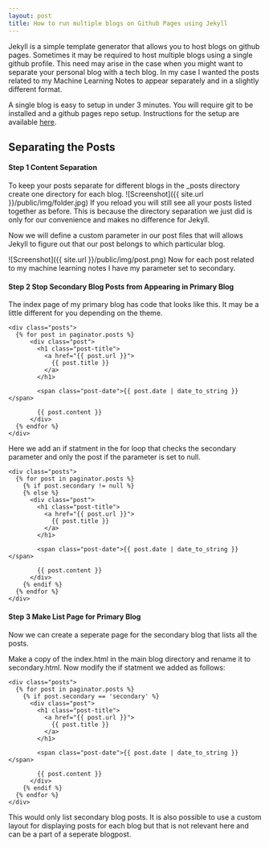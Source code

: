 ```yaml
---
layout: post
title: How to run multiple blogs on Github Pages using Jekyll
---
```


Jekyll is a simple template generator that allows you to host blogs on github pages. Sometimes it may be required to host multiple blogs using a single github profile. This need may arise in the case when you might want to separate your personal blog with a tech blog. In my case I wanted the posts related to my Machine Learning Notes to appear separately and in a slightly different format. 

A single blog is easy to setup in under 3 minutes. You will require git to be installed and a github pages repo setup. Instructions for the setup are available [here](https://github.com/barryclark/jekyll-now).

## Separating the Posts

#### Step 1 Content Separation
To keep your posts separate for different blogs in the _posts directory create one directory for each blog. 
![Screenshot]({{ site.url }}/public/img/folder.jpg)
If you reload you will still see all your posts listed together as before. This is because the directory separation we just did is only for our convenience and makes no difference for Jekyll.

Now we will define a custom parameter in our post files that will allows Jekyll to figure out that our post belongs to which particular blog.

![Screenshot]({{ site.url }}/public/img/post.png)
Now for each post related to my machine learning notes I have my parameter set to secondary.

#### Step 2 Stop Secondary Blog Posts from Appearing in Primary Blog

The index page of my primary blog has code that looks like this. It may be a little different for you depending on the theme.

    <div class="posts">
      {% for post in paginator.posts %}
          <div class="post">
            <h1 class="post-title">
              <a href="{{ post.url }}">
                {{ post.title }}
              </a>
            </h1>    

            <span class="post-date">{{ post.date | date_to_string }}</span>    

            {{ post.content }}
          </div>
      {% endfor %}
    </div>

Here we add an if statment in the for loop that checks the secondary parameter and only the post if the parameter is set to null.

    <div class="posts">
      {% for post in paginator.posts %}
        {% if post.secondary != null %}
        {% else %}
          <div class="post">
            <h1 class="post-title">
              <a href="{{ post.url }}">
                {{ post.title }}
              </a>
            </h1>    

            <span class="post-date">{{ post.date | date_to_string }}</span>    

            {{ post.content }}
          </div>
        {% endif %}
      {% endfor %}
    </div>

#### Step 3 Make List Page for Primary Blog

Now we can create a seperate page for the secondary blog that lists all the posts.

Make a copy of the index.html in the main blog directory and rename it to secondary.html.  Now modify the if statment we added as follows:

    <div class="posts">
      {% for post in paginator.posts %}
        {% if post.secondary == 'secondary' %}
          <div class="post">
            <h1 class="post-title">
              <a href="{{ post.url }}">
                {{ post.title }}
              </a>
            </h1>    

            <span class="post-date">{{ post.date | date_to_string }}</span>    

            {{ post.content }}
          </div>
        {% endif %}
      {% endfor %}
    </div>

This would only list secondary blog posts. It is also possible to use a custom layout for displaying posts for each blog but that is not relevant here and can be a part of a seperate blogpost.

